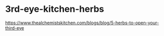 # 3rd-eye-kitchen-herbs
https://www.thealchemistskitchen.com/blogs/blog/5-herbs-to-open-your-third-eye
